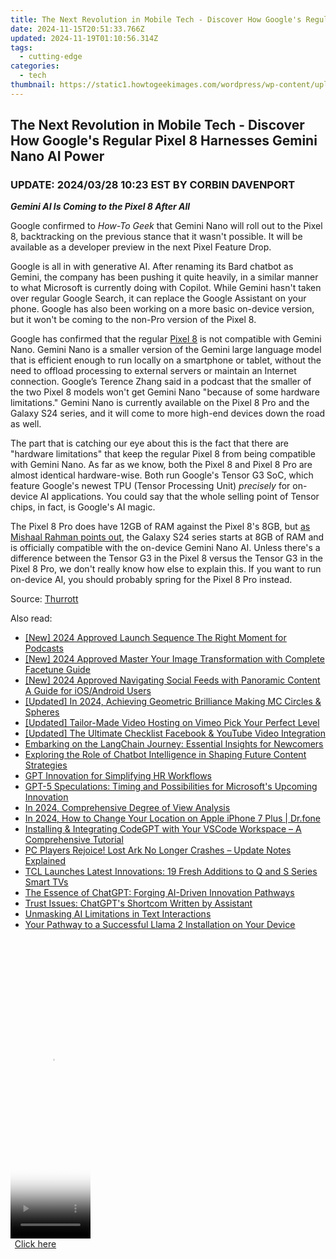 ```yaml
---
title: The Next Revolution in Mobile Tech - Discover How Google's Regular Pixel 8 Harnesses Gemini Nano AI Power
date: 2024-11-15T20:51:33.766Z
updated: 2024-11-19T01:10:56.314Z
tags:
  - cutting-edge
categories:
  - tech
thumbnail: https://static1.howtogeekimages.com/wordpress/wp-content/uploads/2024/02/google-gemini-phone.jpg
---
```


## The Next Revolution in Mobile Tech - Discover How Google's Regular Pixel 8 Harnesses Gemini Nano AI Power

###  UPDATE: 2024/03/28 10:23 EST BY CORBIN DAVENPORT

**_Gemini AI Is Coming to the Pixel 8 After All_** 

 Google confirmed to _How-To Geek_ that Gemini Nano will roll out to the Pixel 8, backtracking on the previous stance that it wasn't possible. It will be available as a developer preview in the next Pixel Feature Drop.

 Google is all in with generative AI. After renaming its Bard chatbot as Gemini, the company has been pushing it quite heavily, in a similar manner to what Microsoft is currently doing with Copilot. While Gemini hasn't taken over regular Google Search, it can replace the Google Assistant on your phone. Google has also been working on a more basic on-device version, but it won't be coming to the non-Pro version of the Pixel 8.

 Google has confirmed that the regular [Pixel 8](https://youtube-tips.techidaily.com/24-simple-guide-youtube-to-mp3-on-mac/) is not compatible with Gemini Nano. Gemini Nano is a smaller version of the Gemini large language model that is efficient enough to run locally on a smartphone or tablet, without the need to offload processing to external servers or maintain an Internet connection. Google’s Terence Zhang said in a podcast that the smaller of the two Pixel 8 models won't get Gemini Nano "because of some hardware limitations." Gemini Nano is currently available on the Pixel 8 Pro and the Galaxy S24 series, and it will come to more high-end devices down the road as well.

 The part that is catching our eye about this is the fact that there are "hardware limitations" that keep the regular Pixel 8 from being compatible with Gemini Nano. As far as we know, both the Pixel 8 and Pixel 8 Pro are almost identical hardware-wise. Both run Google's Tensor G3 SoC, which feature Google's newest TPU (Tensor Processing Unit) _precisely_ for on-device AI applications. You could say that the whole selling point of Tensor chips, in fact, is Google's AI magic.

 The Pixel 8 Pro does have 12GB of RAM against the Pixel 8's 8GB, but [as Mishaal Rahman points out](https://twitter.com/MishaalRahman/status/1765812906896113681), the Galaxy S24 series starts at 8GB of RAM and is officially compatible with the on-device Gemini Nano AI. Unless there's a difference between the Tensor G3 in the Pixel 8 versus the Tensor G3 in the Pixel 8 Pro, we don't really know how else to explain this. If you want to run on-device AI, you should probably spring for the Pixel 8 Pro instead.

 Source: [Thurrott](https://www.thurrott.com/mobile/android/299273/google-confirms-gemini-nano-is-not-coming-to-pixel-8)

<ins class="adsbygoogle"
     style="display:block"
     data-ad-format="autorelaxed"
     data-ad-client="ca-pub-7571918770474297"
     data-ad-slot="1223367746"></ins>

<ins class="adsbygoogle"
     style="display:block"
     data-ad-client="ca-pub-7571918770474297"
     data-ad-slot="8358498916"
     data-ad-format="auto"
     data-full-width-responsive="true"></ins>

<span class="atpl-alsoreadstyle">Also read:</span>
<div><ul>
<li><a href="https://article-knowledge.techidaily.com/new-2024-approved-launch-sequence-the-right-moment-for-podcasts/"><u>[New] 2024 Approved Launch Sequence The Right Moment for Podcasts</u></a></li>
<li><a href="https://vp-tips.techidaily.com/new-2024-approved-master-your-image-transformation-with-complete-facetune-guide/"><u>[New] 2024 Approved Master Your Image Transformation with Complete Facetune Guide</u></a></li>
<li><a href="https://facebook-videos.techidaily.com/new-2024-approved-navigating-social-feeds-with-panoramic-content-a-guide-for-iosandroid-users/"><u>[New] 2024 Approved Navigating Social Feeds with Panoramic Content A Guide for iOS/Android Users</u></a></li>
<li><a href="https://screen-activity-recording.techidaily.com/updated-in-2024-achieving-geometric-brilliance-making-mc-circles-and-spheres/"><u>[Updated] In 2024, Achieving Geometric Brilliance Making MC Circles & Spheres</u></a></li>
<li><a href="https://vimeo-videos.techidaily.com/updated-tailor-made-video-hosting-on-vimeo-pick-your-perfect-level/"><u>[Updated] Tailor-Made Video Hosting on Vimeo Pick Your Perfect Level</u></a></li>
<li><a href="https://youtube-tips.techidaily.com/ed-the-ultimate-checklist-facebook-and-youtube-video-integration/"><u>[Updated] The Ultimate Checklist Facebook & YouTube Video Integration</u></a></li>
<li><a href="https://tech-haven.techidaily.com/embarking-on-the-langchain-journey-essential-insights-for-newcomers/"><u>Embarking on the LangChain Journey: Essential Insights for Newcomers</u></a></li>
<li><a href="https://tech-haven.techidaily.com/exploring-the-role-of-chatbot-intelligence-in-shaping-future-content-strategies/"><u>Exploring the Role of Chatbot Intelligence in Shaping Future Content Strategies</u></a></li>
<li><a href="https://tech-haven.techidaily.com/gpt-innovation-for-simplifying-hr-workflows/"><u>GPT Innovation for Simplifying HR Workflows</u></a></li>
<li><a href="https://tech-haven.techidaily.com/gpt-5-speculations-timing-and-possibilities-for-microsofts-upcoming-innovation/"><u>GPT-5 Speculations: Timing and Possibilities for Microsoft's Upcoming Innovation</u></a></li>
<li><a href="https://article-helps.techidaily.com/in-2024-comprehensive-degree-of-view-analysis/"><u>In 2024, Comprehensive Degree of View Analysis</u></a></li>
<li><a href="https://iphone-location.techidaily.com/in-2024-how-to-change-your-location-on-apple-iphone-7-plus-drfone-by-drfone-virtual-ios/"><u>In 2024, How to Change Your Location on Apple iPhone 7 Plus | Dr.fone</u></a></li>
<li><a href="https://tech-haven.techidaily.com/installing-and-integrating-codegpt-with-your-vscode-workspace-a-comprehensive-tutorial/"><u>Installing & Integrating CodeGPT with Your VSCode Workspace – A Comprehensive Tutorial</u></a></li>
<li><a href="https://program-issues.techidaily.com/pc-players-rejoice-lost-ark-no-longer-crashes-update-notes-explained/"><u>PC Players Rejoice! Lost Ark No Longer Crashes – Update Notes Explained</u></a></li>
<li><a href="https://techno-recovery.techidaily.com/tcl-launches-latest-innovations-19-fresh-additions-to-q-and-s-series-smart-tvs/"><u>TCL Launches Latest Innovations: 19 Fresh Additions to Q and S Series Smart TVs</u></a></li>
<li><a href="https://tech-haven.techidaily.com/the-essence-of-chatgpt-forging-ai-driven-innovation-pathways/"><u>The Essence of ChatGPT: Forging AI-Driven Innovation Pathways</u></a></li>
<li><a href="https://tech-haven.techidaily.com/trust-issues-chatgpts-shortcom-written-by-assistant/"><u>Trust Issues: ChatGPT's Shortcom Written by Assistant</u></a></li>
<li><a href="https://tech-haven.techidaily.com/unmasking-ai-limitations-in-text-interactions/"><u>Unmasking AI Limitations in Text Interactions</u></a></li>
<li><a href="https://tech-haven.techidaily.com/your-pathway-to-a-successful-llama-2-installation-on-your-device/"><u>Your Pathway to a Successful Llama 2 Installation on Your Device</u></a></li>
</ul></div>

<!-- affiliate ads begin -->
<span id="1977006">
					<video width="128" height="480" style="cursor:pointer"
           poster="//a.impactradius-go.com/display-clicktoplayimage/1977006.png"
           onclick="if(!this.playClicked){this.play();this.setAttribute('controls',true);this.playClicked=true;}">
	   <source src="//a.impactradius-go.com/display-ad/22993-1977006">
	   <img src="//a.impactradius-go.com/display-clicktoplayimage/1977006.png" style="border: none; height: 100%; width: 100%; object-fit: contain">
	</video>
	<div style="width:80px;text-align:center"><a href="javascript:window.open(decodeURIComponent('https%3A%2F%2Fhomestyler.sjv.io%2Fc%2F5597632%2F1977006%2F22993'), '_blank');void(0);">Click here</a></div>
</span>
<img height="0" width="0" src="https://imp.pxf.io/i/5597632/1977006/22993" style="position:absolute;visibility:hidden;" border="0" />
<!-- affiliate ads end -->

